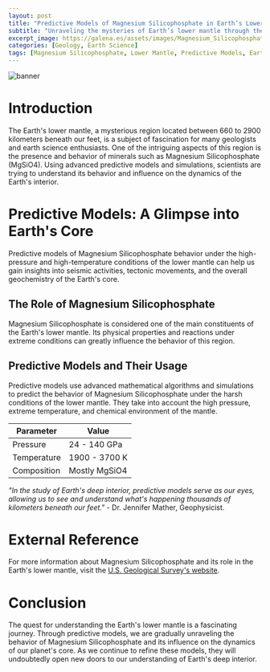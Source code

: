 ```yaml
---
layout: post
title: "Predictive Models of Magnesium Silicophosphate in Earth’s Lower Mantle"
subtitle: "Unraveling the mysteries of Earth’s lower mantle through the predictions of Magnesium Silicophosphate behavior and influence."
excerpt_image: https://galena.es/assets/images/Magnesium_Silicophosphate_Predictions.png
categories: [Geology, Earth Science]
tags: [Magnesium Silicophosphate, Lower Mantle, Predictive Models, Earth's Core]
---
```


![banner](https://galena.es/assets/images/Magnesium_Silicophosphate_Predictions.png "Illustration depicting the molecular structure of Magnesium Silicophosphate, with a geological background representing Earth's lower mantle, emphasizing predictions about its properties and behavior in this deep Earth environment.")

# Introduction

The Earth's lower mantle, a mysterious region located between 660 to 2900 kilometers beneath our feet, is a subject of fascination for many geologists and earth science enthusiasts. One of the intriguing aspects of this region is the presence and behavior of minerals such as Magnesium Silicophosphate (MgSiO4). Using advanced predictive models and simulations, scientists are trying to understand its behavior and influence on the dynamics of the Earth's interior.

# Predictive Models: A Glimpse into Earth's Core

Predictive models of Magnesium Silicophosphate behavior under the high-pressure and high-temperature conditions of the lower mantle can help us gain insights into seismic activities, tectonic movements, and the overall geochemistry of the Earth's core.

## The Role of Magnesium Silicophosphate

Magnesium Silicophosphate is considered one of the main constituents of the Earth's lower mantle. Its physical properties and reactions under extreme conditions can greatly influence the behavior of this region. 

## Predictive Models and Their Usage

Predictive models use advanced mathematical algorithms and simulations to predict the behavior of Magnesium Silicophosphate under the harsh conditions of the lower mantle. They take into account the high pressure, extreme temperature, and chemical environment of the mantle.

| Parameter | Value |
| --------- | ----- |
| Pressure  | 24 - 140 GPa |
| Temperature | 1900 - 3700 K |
| Composition | Mostly MgSiO4 |

_"In the study of Earth's deep interior, predictive models serve as our eyes, allowing us to see and understand what's happening thousands of kilometers beneath our feet."_ - Dr. Jennifer Mather, Geophysicist.

# External Reference

For more information about Magnesium Silicophosphate and its role in the Earth's lower mantle, visit the [U.S. Geological Survey's website](https://www.usgs.gov/).

# Conclusion

The quest for understanding the Earth's lower mantle is a fascinating journey. Through predictive models, we are gradually unraveling the behavior of Magnesium Silicophosphate and its influence on the dynamics of our planet's core. As we continue to refine these models, they will undoubtedly open new doors to our understanding of Earth's deep interior.